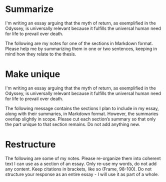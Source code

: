 # Summarize

I'm writing an essay arguing that the myth of return, as exemplified in the Odyssey, is universally relevant because it fulfills the universal human need for life to prevail over death.

The following are my notes for one of the sections in Markdown format. Please help me by summarizing them in one or two sentences, keeping in mind how they relate to the thesis.

# Make unique

I'm writing an essay arguing that the myth of return, as exemplified in the Odyssey, is universally relevant because it fulfills the universal human need for life to prevail over death.

The following message contains the sections I plan to include in my essay, along with their summaries, in Markdown format. However, the summaries overlap slightly in scope. Please cut each section’s summary so that only the part unique to that section remains. Do not add anything new.

# Restructure

The following are some of my notes. Please re-organize them into coherent text I can use as a section of an essay. Only re-use my words, do not add any content. Keep citations in brackets, like so (Frame, 98-100). Do not structure your response as an entire essay - I will use it as part of a whole.
